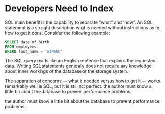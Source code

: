 # Developers Need to Index

SQL main benefit is the capability to separate “what” and “how”. An SQL statement is a straight description what is needed without instructions as to how to get it done. Consider the following example:
```SQL
SELECT date_of_birth
FROM employees
WHERE last_name = 'WINAND'
```
The SQL query reads like an English sentence that explains the requested data. Writing SQL statements generally does not require any knowledge about inner workings of the database or the storage system.

The separation of concerns — what is needed versus how to get it — works remarkably well in SQL, but it is still not perfect. the author must know a little bit about the database to prevent performance problems.

the author must know a little bit about the database to prevent performance problems.

